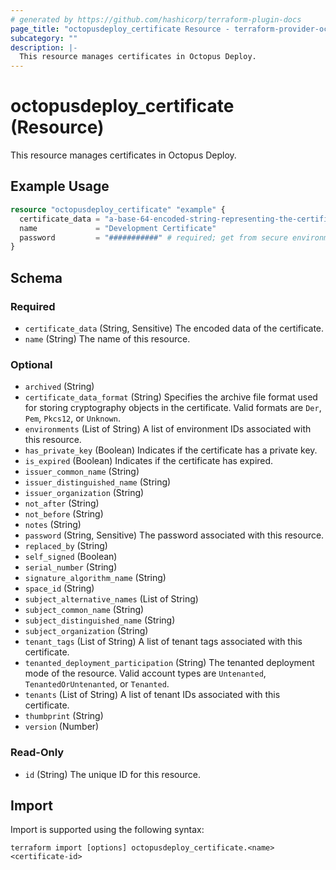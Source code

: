 ```yaml
---
# generated by https://github.com/hashicorp/terraform-plugin-docs
page_title: "octopusdeploy_certificate Resource - terraform-provider-octopusdeploy"
subcategory: ""
description: |-
  This resource manages certificates in Octopus Deploy.
---
```


# octopusdeploy_certificate (Resource)

This resource manages certificates in Octopus Deploy.

## Example Usage

```terraform
resource "octopusdeploy_certificate" "example" {
  certificate_data = "a-base-64-encoded-string-representing-the-certificate-data"
  name             = "Development Certificate"
  password         = "###########" # required; get from secure environment/store
}
```

<!-- schema generated by tfplugindocs -->
## Schema

### Required

- `certificate_data` (String, Sensitive) The encoded data of the certificate.
- `name` (String) The name of this resource.

### Optional

- `archived` (String)
- `certificate_data_format` (String) Specifies the archive file format used for storing cryptography objects in the certificate. Valid formats are `Der`, `Pem`, `Pkcs12`, or `Unknown`.
- `environments` (List of String) A list of environment IDs associated with this resource.
- `has_private_key` (Boolean) Indicates if the certificate has a private key.
- `is_expired` (Boolean) Indicates if the certificate has expired.
- `issuer_common_name` (String)
- `issuer_distinguished_name` (String)
- `issuer_organization` (String)
- `not_after` (String)
- `not_before` (String)
- `notes` (String)
- `password` (String, Sensitive) The password associated with this resource.
- `replaced_by` (String)
- `self_signed` (Boolean)
- `serial_number` (String)
- `signature_algorithm_name` (String)
- `space_id` (String)
- `subject_alternative_names` (List of String)
- `subject_common_name` (String)
- `subject_distinguished_name` (String)
- `subject_organization` (String)
- `tenant_tags` (List of String) A list of tenant tags associated with this certificate.
- `tenanted_deployment_participation` (String) The tenanted deployment mode of the resource. Valid account types are `Untenanted`, `TenantedOrUntenanted`, or `Tenanted`.
- `tenants` (List of String) A list of tenant IDs associated with this certificate.
- `thumbprint` (String)
- `version` (Number)

### Read-Only

- `id` (String) The unique ID for this resource.

## Import

Import is supported using the following syntax:

```shell
terraform import [options] octopusdeploy_certificate.<name> <certificate-id>
```
